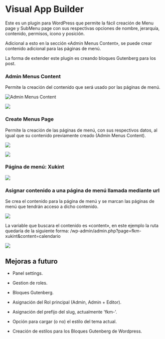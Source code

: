 # Visual App Builder

Este es un plugin para WordPress que permite la fácil creación de Menu page y SubMenu page con sus respectivas opciones de nombre, jerarquía, contenido, permisos, icono y posición.

Adicional a esto en la sección «Admin Menus Content», se puede crear contenido adicional para las páginas de menú.

La forma de extender este plugin es creando bloques Gutenberg para los post.


### Admin Menus Content

Permite la creación del contenido que será usado por las páginas de menú.

![Admin Menus Content](https:flikimax.com/wp-content/uploads/2021/05/Admin-Menus-Content-Board.jpg)

![](https:flikimax.com/wp-content/uploads/2021/05/Xukint-Content.jpg)


### Create Menus Page

Permite la creación de las páginas de menú, con sus respectivos datos, al igual que su contenido previamente creado (Admin Menus Content).

![](https:flikimax.com/wp-content/uploads/2021/05/Create-Menu-Pages.jpg)

![](https:flikimax.com/wp-content/uploads/2021/05/xukint.jpg)


### Página de menú: Xukint

![](https:flikimax.com/wp-content/uploads/2021/05/Xukint-menu-page.jpg)

### Asignar contenido a una página de menú llamada mediante url

Se crea el contenido para la página de menú y se marcan las páginas de menú que tendrán acceso a dicho contenido.

![](https:flikimax.com/wp-content/uploads/2021/05/Calendario.jpg)

La variable que buscara el contenido es «content», en este ejemplo la ruta quedaría de la siguiente forma: /wp-admin/admin.php?page=fkm-xukint&content=calendario

![](https:flikimax.com/wp-content/uploads/2021/05/Calendario-menu-page.jpg)



## Mejoras a futuro

* Panel settings.

* Gestion de roles.

* Bloques Gutenberg.

* Asignación del Rol principal (Admin, Admin + Editor).

* Asignación del prefijo del slug, actualmente 'fkm-'.

* Opción para cargar (o no) el estilo del tema actual.

* Creación de estilos para los Bloques Gutenberg de Wordpress.



